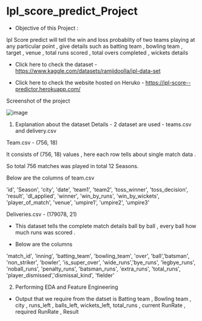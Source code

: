 # Ipl_score_predict_Project

- Objective of this Project :

Ipl Score predict will tell the win and loss probablity of two teams playing at any particular point , give details such as batting team , bowling team , target , venue , total runs scored , total overs completed , wickets details 


- Click here to check the dataset - https://www.kaggle.com/datasets/ramjidoolla/ipl-data-set

- Click here to check the website hosted on Heruko - https://ipl-score--predictor.herokuapp.com/


Screenshot of the project 

![image](https://user-images.githubusercontent.com/91243691/164946113-e3d975e7-235f-47c4-b74c-8e8d97632f42.png)

1. Explanation about the dataset Details  - 2 dataset are used - teams.csv and delivery.csv

Team.csv - (756, 18)

It consists of (756, 18) values , here each row tells about single match data .

So total 756 matches was played in total 12 Seasons.

Below are the columns of team.csv

'id', 'Season', 'city', 'date', 'team1', 'team2', 'toss_winner', 'toss_decision', 'result', 'dl_applied', 'winner', 'win_by_runs', 'win_by_wickets', 'player_of_match', 'venue', 'umpire1', 'umpire2', 'umpire3'


Deliveries.csv - (179078, 21) 

- This dataset tells the complete match details ball by ball , every ball how much runs was scored .

- Below are the columns 

'match_id', 'inning', 'batting_team', 'bowling_team', 'over', 'ball','batsman', 'non_striker', 'bowler', 'is_super_over', 'wide_runs','bye_runs', 'legbye_runs', 'noball_runs', 'penalty_runs', 'batsman_runs', 'extra_runs', 'total_runs', 'player_dismissed','dismissal_kind', 'fielder'


2. Performing EDA and Feature Engineering 

- Output that we require from the datset is  Batting team , Bowling team , city , runs_left , balls_left, wickets_left, total_runs , current RunRate , 
required RunRate , Result





























































